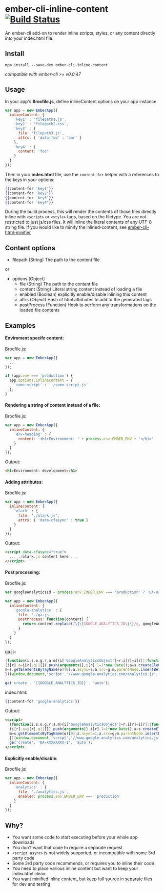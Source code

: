 # ember-cli-inline-content [![Build Status](https://travis-ci.org/gdub22/ember-cli-inline-content.svg?branch=master)](https://travis-ci.org/gdub22/ember-cli-inline-content)

An ember-cli add-on to render inline scripts, styles, or any content directly into your index.html file.

## Install
```
npm install --save-dev ember-cli-inline-content
```
*compatible with ember-cli >= v0.0.47*

## Usage

In your app's **Brocfile.js**, define inlineContent options on your app instance

```js
var app = new EmberApp({
  inlineContent: {
    'key1' : 'filepath1.js',
    'key2' : 'filepath2.css',
    'key3' : {
      file: 'filepath3.js',
      attrs: { 'data-foo' : 'bar' }
    },
    'key4' : {
      content: 'foo'
    }
  }
});
```

Then in your **index.html** file, use the `content-for` helper with a references to the keys in your options:

```hbs
{{content-for 'key1'}}
{{content-for 'key2'}}
{{content-for 'key3'}}
{{content-for 'key4'}}
```

During the build process, this will render the contents of those files directly inline with `<script>` or `<style>` tags, based on the filetype. You are not restricted to just js/css files.  It will inline the literal contents of any UTF-8 string file.  If you would like to minify the inlined-content, see [ember-cli-html-minifier](https://github.com/gdub22/ember-cli-html-minifier)

## Content options
- filepath (String) The path to the content file

or  

- options (Object)
    - file (String) The path to the content file
    - content (String) Literal string content instead of loading a file
    - enabled (Boolean) explicitly enable/disable inlining this content
    - attrs (Object) Hash of html attributes to add to the generated tags
    - postProcess (Function) Hook to perform any transformations on the loaded file contents

## Examples

#### Enviroment specifc content:
Brocfile.js:
```js
var app = new EmberApp({
  ...
});

if (app.env === 'production') {
  app.options.inlineContent = {
    'some-script' : './some-script.js'
  };
}
```

#### Rendering a string of content instead of a file:
Brocfile.js:
```js
var app = new EmberApp({
  inlineContent: {
    'env-heading' : { 
      content: '<h1>Environment: ' + process.env.EMBER_ENV + '</h1>'
    }
  }
});
```

Output:
```html
<h1>Environment: development</h1>
```

#### Adding attributes:
Brocfile.js:
```js
var app = new EmberApp({
  inlineContent: {
    'olark' : { 
      file: './olark.js',
      attrs: { 'data-cfasync' : true }
    }
  }
});
```

Output:
```html
<script data-cfasync="true">
  ... ./olark.js content here ...
</script>
```

#### Post processing:
Brocfile.js:
```js
var googleAnalyticsId = process.env.EMBER_ENV === 'production' ? 'UA-XXXXXXXX-1' : 'UA-XXXXXXXX-2';

var app = new EmberApp({
  inlineContent: {
    'google-analytics' : {
      file: './ga.js',
      postProcess: function(content) {
        return content.replace(/\{\{GOOGLE_ANALYTICS_ID\}\}/g, googleAnalyticsId);
      }
    }
  }
});
```

ga.js:
```js
(function(i,s,o,g,r,a,m){i['GoogleAnalyticsObject']=r;i[r]=i[r]||function(){
(i[r].q=i[r].q||[]).push(arguments)},i[r].l=1*new Date();a=s.createElement(o),
m=s.getElementsByTagName(o)[0];a.async=1;a.src=g;m.parentNode.insertBefore(a,m)
})(window,document,'script','//www.google-analytics.com/analytics.js','ga');

ga('create', '{{GOOGLE_ANALYTICS_ID}}', 'auto');
```

index.html:
```hbs
{{content-for 'google-analytics'}}
```

Output:
```html
<script>
  (function(i,s,o,g,r,a,m){i['GoogleAnalyticsObject']=r;i[r]=i[r]||function(){
  (i[r].q=i[r].q||[]).push(arguments)},i[r].l=1*new Date();a=s.createElement(o),
  m=s.getElementsByTagName(o)[0];a.async=1;a.src=g;m.parentNode.insertBefore(a,m)
  })(window,document,'script','//www.google-analytics.com/analytics.js','ga');
  ga('create', 'UA-XXXXXXXX-1', 'auto');
</script>
```

#### Explicitly enable/disable:
Brocfile.js:
```js
var app = new EmberApp({
  inlineContent: {
    'analytics' : {
      file: './analytics.js',
      enabled: process.env.EMBER_ENV === 'production'
    }
  }
});
```


## Why?
- You want some code to start executing before your whole app downloads
- You don't want that code to require a separate request
- `<script async>` is not widely supported, or incompatible with some 3rd party code
- Some 3rd party code recommends, or requires you to inline their code
- You need to place various inline content but want to keep your index.html clean
- You want minified inline content, but keep full source in separate files for dev and testing

